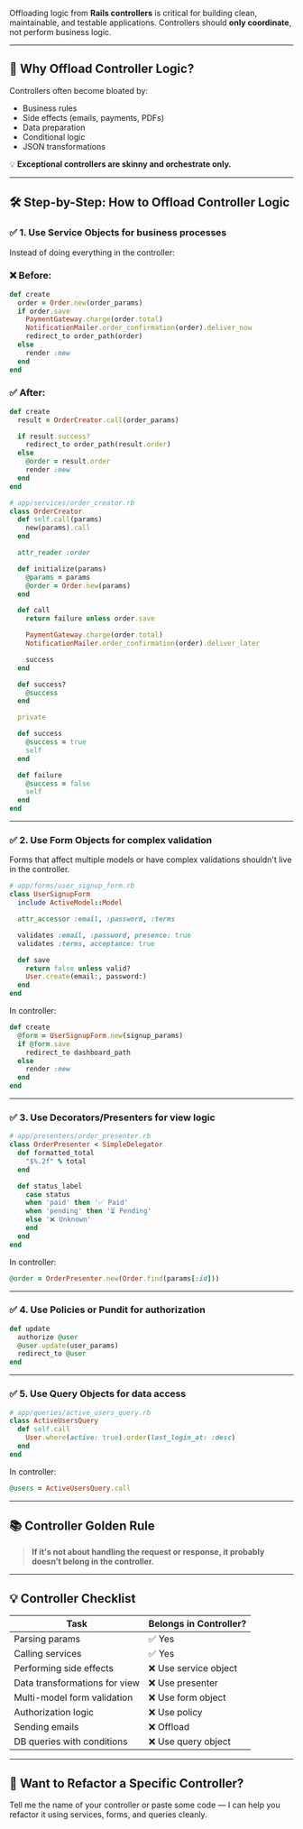 Offloading logic from **Rails controllers** is critical for building clean, maintainable, and testable applications. Controllers should **only coordinate**, not perform business logic.

---

## 🧠 Why Offload Controller Logic?

Controllers often become bloated by:

* Business rules
* Side effects (emails, payments, PDFs)
* Data preparation
* Conditional logic
* JSON transformations

💡 **Exceptional controllers are skinny and orchestrate only.**

---

## 🛠️ Step-by-Step: How to Offload Controller Logic

### ✅ 1. **Use Service Objects** for business processes

Instead of doing everything in the controller:

### ❌ Before:

```ruby
def create
  order = Order.new(order_params)
  if order.save
    PaymentGateway.charge(order.total)
    NotificationMailer.order_confirmation(order).deliver_now
    redirect_to order_path(order)
  else
    render :new
  end
end
```

### ✅ After:

```ruby
def create
  result = OrderCreator.call(order_params)

  if result.success?
    redirect_to order_path(result.order)
  else
    @order = result.order
    render :new
  end
end
```

```ruby
# app/services/order_creator.rb
class OrderCreator
  def self.call(params)
    new(params).call
  end

  attr_reader :order

  def initialize(params)
    @params = params
    @order = Order.new(params)
  end

  def call
    return failure unless order.save

    PaymentGateway.charge(order.total)
    NotificationMailer.order_confirmation(order).deliver_later

    success
  end

  def success?
    @success
  end

  private

  def success
    @success = true
    self
  end

  def failure
    @success = false
    self
  end
end
```

---

### ✅ 2. **Use Form Objects** for complex validation

Forms that affect multiple models or have complex validations shouldn't live in the controller.

```ruby
# app/forms/user_signup_form.rb
class UserSignupForm
  include ActiveModel::Model

  attr_accessor :email, :password, :terms

  validates :email, :password, presence: true
  validates :terms, acceptance: true

  def save
    return false unless valid?
    User.create(email:, password:)
  end
end
```

In controller:

```ruby
def create
  @form = UserSignupForm.new(signup_params)
  if @form.save
    redirect_to dashboard_path
  else
    render :new
  end
end
```

---

### ✅ 3. **Use Decorators/Presenters** for view logic

```ruby
# app/presenters/order_presenter.rb
class OrderPresenter < SimpleDelegator
  def formatted_total
    "$%.2f" % total
  end

  def status_label
    case status
    when 'paid' then '✅ Paid'
    when 'pending' then '⏳ Pending'
    else '❌ Unknown'
    end
  end
end
```

In controller:

```ruby
@order = OrderPresenter.new(Order.find(params[:id]))
```

---

### ✅ 4. **Use Policies or Pundit** for authorization

```ruby
def update
  authorize @user
  @user.update(user_params)
  redirect_to @user
end
```

---

### ✅ 5. **Use Query Objects for data access**

```ruby
# app/queries/active_users_query.rb
class ActiveUsersQuery
  def self.call
    User.where(active: true).order(last_login_at: :desc)
  end
end
```

In controller:

```ruby
@users = ActiveUsersQuery.call
```

---

## 📚 Controller Golden Rule

> **If it's not about handling the request or response, it probably doesn’t belong in the controller.**

---

## 💡 Controller Checklist

| Task                          | Belongs in Controller? |
| ----------------------------- | ---------------------- |
| Parsing params                | ✅ Yes                  |
| Calling services              | ✅ Yes                  |
| Performing side effects       | ❌ Use service object   |
| Data transformations for view | ❌ Use presenter        |
| Multi-model form validation   | ❌ Use form object      |
| Authorization logic           | ❌ Use policy           |
| Sending emails                | ❌ Offload              |
| DB queries with conditions    | ❌ Use query object     |

---

## 🚀 Want to Refactor a Specific Controller?

Tell me the name of your controller or paste some code — I can help you refactor it using services, forms, and queries cleanly.
